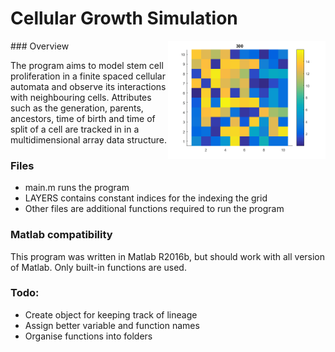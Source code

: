 # Cellular Growth Simulation
<img src = "img/[12,16].[10,10].300.SPLIT_TIME.png" align = "right" width = "50%" height = "50%">
### Overview

The program aims to model stem cell proliferation in a finite spaced cellular automata and observe its interactions with neighbouring cells. Attributes such as the generation, parents, ancestors, time of birth and time of split of a cell are tracked in in a multidimensional array data structure.

### Files
* main.m runs the program
* LAYERS contains constant indices for the indexing the grid
* Other files are additional functions required to run the program

### Matlab compatibility
This program was written in Matlab R2016b, but should work with all version of Matlab. Only built-in functions are used.

### Todo:
* Create object for keeping track of lineage
* Assign better variable and function names
* Organise functions into folders
